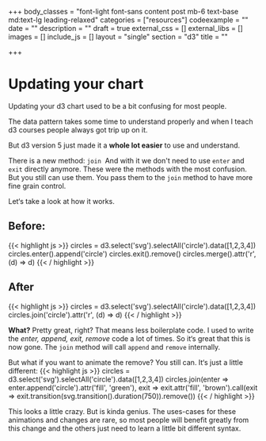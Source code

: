 +++
body_classes = "font-light font-sans content post mb-6 text-base md:text-lg leading-relaxed"
categories = ["resources"]
codeexample = ""
date = ""
description = ""
draft = true
external_css = []
external_libs = []
images = []
include_js = []
layout = "single"
section = "d3"
title = ""

+++
# Updating your chart

Updating your d3 chart used to be a bit confusing for most people. 

The data pattern takes some time to understand properly and when I teach d3 courses people always got trip up on it. 

But d3 version 5 just made it a **whole lot easier** to use and understand. 

There is a new method: `join`  And with it we don't need to use `enter` and `exit` directly anymore. These were the methods with the most confusion.  
But you still can use them. You pass them to the `join` method to have more fine grain control.

Let‘s take a look at how it works. 

## Before:
{{< highlight js >}}
circles = d3.select('svg').selectAll('circle').data([1,2,3,4])
circles.enter().append('circle')
circles.exit().remove()
circles.merge().attr('r', (d) => d)
{{< / highlight >}}
 
## After
{{< highlight js >}}
circles = d3.select('svg').selectAll('circle').data([1,2,3,4])
circles.join('circle').attr('r', (d) => d)
{{< / highlight >}}

__What?__ Pretty great, right? 
That means less boilerplate code. I used to write the _enter, append, exit, remove_ code a lot of times. So it‘s great that this is now gone. The  `join` method will call `append` and `remove` internally. 

But what if you want to animate the remove?
You still can. It‘s just a little different:
{{< highlight js >}}
circles = d3.select('svg').selectAll('circle').data([1,2,3,4])
circles.join(enter => enter.append('circle').attr('fill', 'green'), exit => exit.attr('fill', 'brown').call(exit => exit.transition(svg.transition().duration(750)).remove())
{{< / highlight >}}

This looks a little crazy. But is kinda genius. The uses-cases for these animations and changes are rare, so most people will benefit greatly from this change and the others just need to learn a little bit different syntax. 
